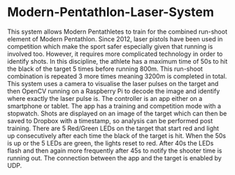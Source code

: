 # Modern-Pentathlon-Laser-System

This system allows Modern Pentathletes to train for the combined run-shoot element of Modern Pentathlon. Since 2012, laser pistols have been used in competition which make the sport safer especially given that running is involved too. However, it requires more complicated technology in order to identify shots. In this discipline, the athlete has a maximum time of 50s to hit the black of the target 5 times before running 800m. This run-shoot combination is repeated 3 more times meaning 3200m is completed in total. This system uses a camera to visualise the laser pulses on the target and then OpenCV running on a Raspberry Pi to decode the image and identify where exactly the laser pulse is. The controller is an app either on a smartphone or tablet. The app has a training and competition mode with a stopwatch. Shots are displayed on an image of the target which can then be saved to Dropbox with a timestamp, so analysis can be performed post training. There are 5 Red/Green LEDs on the target that start red and light up consecutively after each time the black of the target is hit. When the 50s is up or the 5 LEDs are green, the lights reset to red. After 40s the LEDs flash and then again more frequently after 45s to notify the shooter time is running out. The connection between the app and the target is enabled by UDP.
